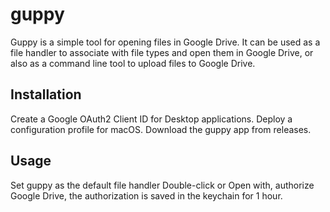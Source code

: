# guppy
Guppy is a simple tool for opening files in Google Drive. It can be used as a file handler to associate with file types and open them in Google Drive, or also as a command line tool to upload files to Google Drive.

## Installation
Create a Google OAuth2 Client ID for Desktop applications.
Deploy a configuration profile for macOS.
Download the guppy app from releases.

## Usage
Set guppy as the default file handler
Double-click or Open with, authorize Google Drive, the authorization is saved in the keychain for 1 hour.
